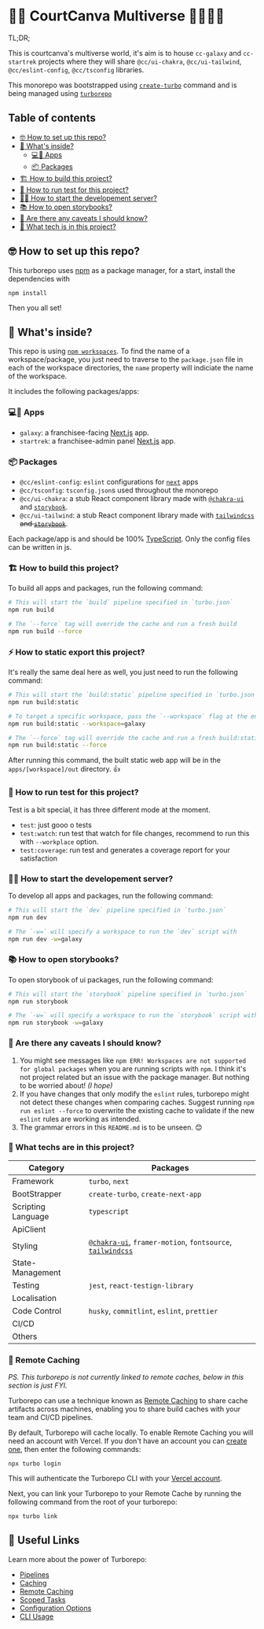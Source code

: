 # 🌌🚀 CourtCanva Multiverse 🏸🎾🏀🏐

TL;DR;

This is courtcanva's multiverse world, it's aim is to house `cc-galaxy` and `cc-startrek` projects where they will share `@cc/ui-chakra`, `@cc/ui-tailwind`, `@cc/eslint-config`, `@cc/tsconfig` libraries.

This monorepo was bootstrapped using [`create-turbo`](https://turborepo.org/docs/getting-started/create-new) command and is being managed using [`turborepo`](https://turborepo.org/docs)

## Table of contents

- [🤓 How to set up this repo?](#🤓-how-to-set-up-this-repo)
- [🤔 What's inside?](#🤔-whats-inside)
  - [💻📱 Apps](#💻📱-apps)
  - [📦 Packages](#📦-packages)
- [🏗️ How to build this project?](#🏗️-how-to-build-this-project)
- [🧪 How to run test for this project?](#)
- [🧑‍💻 How to start the developement server?](#🧑‍💻-how-to-start-the-developement-server)
- [📚 How to open storybooks?](#📚-how-to-open-storybooks)
- [📝 Are there any caveats I should know?](#📝-are-there-any-caveats-i-should-know)
- [🥞 What tech is in this project?](#🥞-what-tech-is-in-this-project)

## 🤓 How to set up this repo?

This turborepo uses [npm](https://www.npmjs.com/) as a package manager, for a start, install the dependencies with

```
npm install
```

Then you all set!

## 🤔 What's inside?

This repo is using [`npm workspaces`](https://docs.npmjs.com/cli/v7/using-npm/workspaces). To find the name of a workspace/package, you just need to traverse to the `package.json` file in each of the workspace directories, the `name` property will indiciate the name of the workspace.

It includes the following packages/apps:

### 💻📱 Apps

- `galaxy`: a franchisee-facing [Next.js](https://nextjs.org) app.
- `startrek`: a franchisee-admin panel [Next.js](https://nextjs.org) app.

### 📦 Packages

- `@cc/eslint-config`: `eslint` configurations for [`next`](https://nextjs.org/) apps
- `@cc/tsconfig`: `tsconfig.json`s used throughout the monorepo
- `@cc/ui-chakra`: a stub React component library made with [`@chakra-ui`](https://chakra-ui.com/) and [`storybook`](https://storybook.js.org/).
- `@cc/ui-tailwind`: a stub React component library made with [`tailwindcss`](https://tailwindcss.com/) ~~and [`storybook`](https://storybook.js.org/)~~.

Each package/app is and should be 100% [TypeScript](https://www.typescriptlang.org/).
Only the config files can be written in js.

### 🏗️ How to build this project?

To build all apps and packages, run the following command:

```bash
# This will start the `build` pipeline specified in `turbo.json`
npm run build

# The `--force` tag will override the cache and run a fresh build
npm run build --force
```

### ⚡ How to static export this project?

It's really the same deal here as well, you just need to run the following command:

```bash
# This will start the `build:static` pipeline specified in `turbo.json`, which will run `next build && next export` in configured workspaces.
npm run build:static

# To target a specific workspace, pass the `--workspace` flag at the end.
npm run build:static --workspace=galaxy

# The `--force` tag will override the cache and run a fresh build:static
npm run build:static --force
```

After running this command, the built static web app will be in the `apps/[workspace]/out` directory. 👍

### 🧪 How to run test for this project?

Test is a bit special, it has three different mode at the moment.

- `test`: just gooo o tests
- `test:watch`: run test that watch for file changes, recommend to run this with `--workplace` option.
- `test:coverage`: run test and generates a coverage report for your satisfaction

### 🧑‍💻 How to start the developement server?

To develop all apps and packages, run the following command:

```bash
# This will start the `dev` pipeline specified in `turbo.json`
npm run dev

# The `-w=` will specify a workspace to run the `dev` script with
npm run dev -w=galaxy
```

### 📚 How to open storybooks?

To open storybook of ui packages, run the following command:

```bash
# This will start the `storybook` pipeline specified in `turbo.json`
npm run storybook

# The `-w=` will specify a workspace to run the `storybook` script with
npm run storybook -w=galaxy
```

### 📝 Are there any caveats I should know?

1. You might see messages like `npm ERR! Workspaces are not supported for global packages` when you are running scripts with `npm`. I think it's not project related but an issue with the package manager. But nothing to be worried about! _(I hope)_
2. If you have changes that only modify the `eslint` rules, turborepo might not detect these changes when comparing caches. Suggest running `npm run eslint --force` to overwrite the existing cache to validate if the new `eslint` rules are working as intended.
3. The grammar errors in this `README.md` is to be unseen. 😊

### 🥞 What techs are in this project?

| Category           | Packages                                                                                                         |
| ------------------ | ---------------------------------------------------------------------------------------------------------------- |
| Framework          | `turbo`, `next`                                                                                                  |
| BootStrapper       | `create-turbo`, `create-next-app`                                                                                |
| Scripting Language | `typescript`                                                                                                     |
| ApiClient          |                                                                                                                  |
| Styling            | [`@chakra-ui`](https://chakra-ui.com/), `framer-motion`, `fontsource`, [`tailwindcss`](https://tailwindcss.com/) |
| State-Management   |                                                                                                                  |
| Testing            | `jest`, `react-testign-library`                                                                                  |
| Localisation       |                                                                                                                  |
| Code Control       | `husky`, `commitlint`, `eslint`, `prettier`                                                                      |
| CI/CD              |                                                                                                                  |
| Others             |                                                                                                                  |

### 💾 Remote Caching

_PS. This turborepo is not currently linked to remote caches, below in this section is just FYI._

Turborepo can use a technique known as [Remote Caching](https://turborepo.org/docs/core-concepts/remote-caching) to share cache artifacts across machines, enabling you to share build caches with your team and CI/CD pipelines.

By default, Turborepo will cache locally. To enable Remote Caching you will need an account with Vercel. If you don't have an account you can [create one](https://vercel.com/signup), then enter the following commands:

```
npx turbo login
```

This will authenticate the Turborepo CLI with your [Vercel account](https://vercel.com/docs/concepts/personal-accounts/overview).

Next, you can link your Turborepo to your Remote Cache by running the following command from the root of your turborepo:

```
npx turbo link
```

## 🔗 Useful Links

Learn more about the power of Turborepo:

- [Pipelines](https://turborepo.org/docs/core-concepts/pipelines)
- [Caching](https://turborepo.org/docs/core-concepts/caching)
- [Remote Caching](https://turborepo.org/docs/core-concepts/remote-caching)
- [Scoped Tasks](https://turborepo.org/docs/core-concepts/scopes)
- [Configuration Options](https://turborepo.org/docs/reference/configuration)
- [CLI Usage](https://turborepo.org/docs/reference/command-line-reference)
